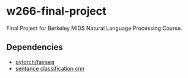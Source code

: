 # w266-final-project
Final Project for Berkeley MIDS Natural Language Processing Course.

## Dependencies
- [pytorch/fairseq](https://github.com/pytorch/fairseq/tree/master/examples/stories)
- [sentance classification cnn](https://github.com/jojonki/cnn-for-sentence-classification)

